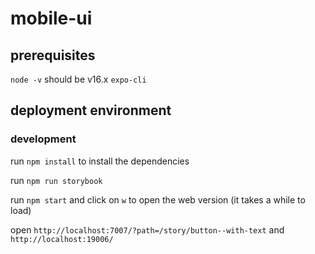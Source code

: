 # mobile-ui

## prerequisites

`node -v` should be v16.x
`expo-cli`

## deployment environment

### development

run `npm install` to install the dependencies  

run `npm run storybook`

run `npm start` and click on `w` to open the web version (it takes a while to load)

open `http://localhost:7007/?path=/story/button--with-text` and `http://localhost:19006/`